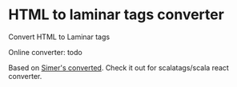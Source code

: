 # HTML to laminar tags converter

Convert HTML to Laminar tags

Online converter: todo

Based on [Simer's converted](https://simerplaha.github.io/html-to-scalatags-converter). Check it out for scalatags/scala react converter.
